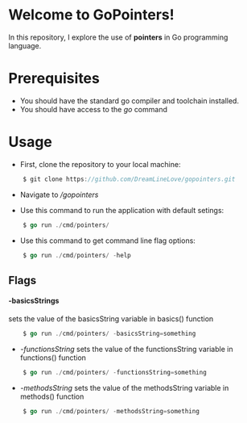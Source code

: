 # Welcome to GoPointers!
In this repository, I explore the use of **pointers** in Go programming language.

# Prerequisites
- You should have the standard go compiler and toolchain installed.
- You should have access to the *go* command

# Usage
- First, clone the repository to your local machine:
```go
    $ git clone https://github.com/DreamLineLove/gopointers.git
```

- Navigate to */gopointers*

- Use this command to run the application with default setings:
```go
    $ go run ./cmd/pointers/
```

- Use this command to get command line flag options:
```go
    $ go run ./cmd/pointers/ -help
```

## Flags
#### -basicsStrings
sets the value of the basicsString variable in basics() function
```go
    $ go run ./cmd/pointers/ -basicsString=something
```

- *-functionsString* sets the value of the functionsString variable in functions() function
```go
    $ go run ./cmd/pointers/ -functionsString=something
```

- *-methodsString* sets the value of the methodsString variable in methods() function
```go
    $ go run ./cmd/pointers/ -methodsString=something
```

